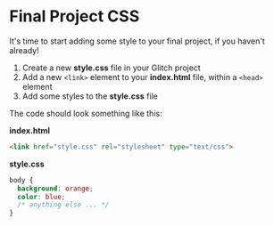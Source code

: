 # Final Project CSS
It's time to start adding some style to your final project, if you haven't already!

1. Create a new **style.css** file in your Glitch project
1. Add a new `<link>` element to your **index.html** file, within a `<head>` element
1. Add some styles to the **style.css** file

The code should look something like this:

**index.html**

```html
<link href="style.css" rel="stylesheet" type="text/css">
```

**style.css**

```css
body {
  background: orange;
  color: blue;
  /* anything else ... */
}
